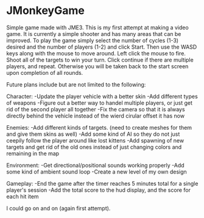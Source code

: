 JMonkeyGame
===========

Simple game made with JME3. This is my first attempt at making a video game. It is currently a simple shooter and has many areas that can be improved. To play the game simply select the number of cycles (1-3) desired and the number of players (1-2) and click Start. Then use the WASD keys along with the mouse to move around. Left click the mouse to fire. Shoot all of the targets to win your turn. Click continue if there are multiple players, and repeat. Otherwise you will be taken back to the start screen upon completion of all rounds.

Future plans include but are not limited to the following:

Character:
-Update the player vehicle with a better skin
-Add different types of weapons
-Figure out a better way to handel multiple players, or just get rid of the second player all together
-Fix the camera so that it is always directly behind the vehicle instead of the wierd cirular offset it has now

Enemies:
-Add different kinds of targets. (need to create meshes for them and give them skins as well)
-Add some kind of AI so they do not just ceepily follow the player around like lost kittens
-Add spawning of new targets and get rid of the old ones instead of just changing colors and remaining in the map

Environment:
-Get directional/positional sounds working properly
-Add some kind of ambient sound loop
-Create a new level of my own design

Gameplay:
-End the game after the timer reaches 5 minutes total for a single player's session
-Add the total score to the hud display, and the score for each hit item

I could go on and on (again first attempt). 
